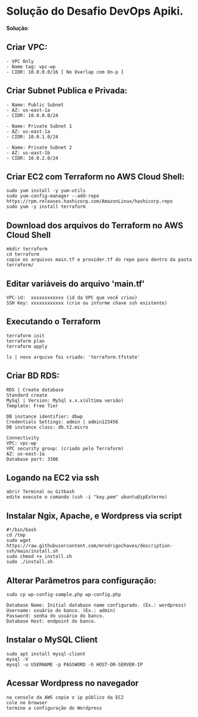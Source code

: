 # Solução do Desafio DevOps Apiki.

 **Solução**:

## Criar VPC:
    - VPC Only
    - Name tag: vpc-wp
    - CIDR: 10.0.0.0/16 [ No Overlap com On-p ]

## Criar Subnet Publica e Privada:
    - Name: Public Subnet
    - AZ: us-east-1a
    - CIDR: 10.0.0.0/24

    - Name: Private Subnet 1
    - AZ: us-east-1a
    - CIDR: 10.0.1.0/24

    - Name: Private Subnet 2
    - AZ: us-east-1b
    - CIDR: 10.0.2.0/24

## Criar EC2 com Terraform no AWS Cloud Shell:
  
    sudo yum install -y yum-utils
    sudo yum-config-manager --add-repo 
    https://rpm.releases.hashicorp.com/AmazonLinux/hashicorp.repo
    sudo yum -y install terraform

## Download dos arquivos do Terraform no AWS Cloud Shell
    
    mkdir terraform
    cd terraform
    copie os arquivos main.tf e provider.tf do repo para dentro da pasta terraform/ 
    
## Editar variáveis do arquivo 'main.tf'
    VPC-id:  xxxxxxxxxxxx (id da VPC que você criou)
    SSH Key: xxxxxxxxxxxx (crie ou informe chave ssh existente)
    
## Executando o Terraform

    terraform init
    terraform plan
    terraform apply

    ls | novo arquivo foi criado: 'terraform.tfstate'

## Criar BD RDS:

    RDS | Create database
    Standard create
    MySql | Version: MySql x.x.x(última versão)
    Template: Free Tier

    DB instance identifier: dbwp
    Credentials Settings: admin | admin123456
    DB instance class: db.t2.micro

    Connectivity
    VPC: vpc-wp
    VPC security group: (criado pelo Terraform)
    AZ: us-east-1a
    Database port: 3306

## Logando na EC2 via ssh
    abrir Terminal ou Gitbash
    edite execute o comando (ssh -i "key.pem" ubuntu@ipExterno)
    
## Instalar Ngix, Apache, e Wordpress via script
    #!/bin/bash
    cd /tmp
    sudo wget https://raw.githubusercontent.com/mrodrigochaves/description-ssh/main/install.sh
    sudo chmod +x install.sh
    sudo ./install.sh

## Alterar Parâmetros para configuração:
    sudo cp wp-config-sample.php wp-config.php
    
    Database Name: Initial database name configurado. (Ex.: wordpress)
    Username: usuário do banco. (Ex.: admin)
    Password: senha do usuário do banco.
    Database Host: endpoint do banco.

## Instalar o MySQL Client
    sudo apt install mysql-client
    mysql -V
    mysql -u USERNAME -p PASSWORD -h HOST-OR-SERVER-IP
    
## Acessar Wordpress no navegador
    na console da AWS copie o ip público da EC2
    cole no browser
    termine a configuração do Wordpress